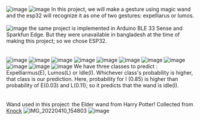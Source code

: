 ![image](https://user-images.githubusercontent.com/55651740/177567887-6abbc73e-ce5c-44dd-be5d-0d2a9b987182.png)
![image](https://user-images.githubusercontent.com/55651740/177567920-3baab21c-adb9-4771-b66a-beb04c54973b.png)
In this project, we will make a gesture using magic wand and the esp32 will recognize it as one of two gestures: expelliarus or lumos. <br><br>
![image](https://user-images.githubusercontent.com/55651740/177568933-4671b4d3-4ba7-45a7-be95-4bf843b5f4b4.png)
the same project is implemented in Arduino BLE 33 Sense and Sparkfun Edge. But they were unavailable in bangladesh at the time of making this project; so we chose ESP32.<br><br><br>
![image](https://user-images.githubusercontent.com/55651740/177569214-b85db7e4-bb5d-4f93-9d68-383b4a28c110.png)
![image](https://user-images.githubusercontent.com/55651740/177569242-9e343f95-0e27-49c1-a3e7-2e24301a960e.png)
![image](https://user-images.githubusercontent.com/55651740/177569263-f665c584-d371-4a81-9dcd-4c1ff489c962.png)
![image](https://user-images.githubusercontent.com/55651740/177569290-f7540cb7-7926-4f0a-8cff-dcb8f866b58a.png)
![image](https://user-images.githubusercontent.com/55651740/177569320-d6a85dc3-a9e5-4740-8dcb-88512b555e44.png)
![image](https://user-images.githubusercontent.com/55651740/177569340-6b408a96-6150-4e32-b662-2b03e6423b76.png)
![image](https://user-images.githubusercontent.com/55651740/177569356-342cf180-a490-40ec-acd9-583c1e42727c.png)
![image](https://user-images.githubusercontent.com/55651740/177569384-41ff8c23-d75c-4f30-a573-006e9009ae84.png)
![image](https://user-images.githubusercontent.com/55651740/177569406-b5b4be8a-2c83-42ab-9cb6-b15070005139.png)
![image](https://user-images.githubusercontent.com/55651740/177569426-244febee-998e-4b46-907b-e9895f0cac64.png)
![image](https://user-images.githubusercontent.com/55651740/177569451-5807df98-b754-41d7-a88a-8da266119500.png)
We have three classes to predict : Expelliarmus(E), Lumos(L) or Idle(I). Whichever class's probability is higher, that class is our prediction. Here, probability for I (0.85) is higher than probability of E(0.03) and L(0.11); so it predicts that the wand is idle(I).  <br> <br> <br>
Wand used in this project: the Elder wand from Harry Potter! Collected from <a href="https://www.facebook.com/knockbd/">Knock</a>
![IMG_20220410_154803](https://github.com/user-attachments/assets/c1217b58-9123-41f0-b360-7cf8419979a5)
![image](https://user-images.githubusercontent.com/55651740/177569473-f9fab380-e210-4e2c-a49c-aebbef068d84.png)


